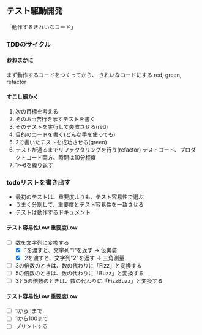 ## テスト駆動開発
「動作するきれいなコード」

### TDDのサイクル
#### おおまかに
まず動作するコードをつくってから、 きれいなコードにする
red, green, refactor

#### すこし細かく
 1. 次の目標を考える
 2. そのおm苦行を示すテストを書く
 3. そのテストを実行して失敗させる(red)
 4. 目的のコードを書く(どんな手を使っても)
 5. 2で書いたテストを成功させる(green)
 6. テストが通るまでリファクタリングを行う(refactor) テストコード、プロダクトコード両方、時間は10分程度
 7. 1～6を繰り返す

### todoリストを書き出す
- 最初のテストは、重要度よりも、テスト容易性で選ぶ
- うまく分割して、重要度とテスト容易性を一致させる
- テストは動作するドキュメント

#### テスト容易性Low 重要度Low
- [ ] 数を文字列に変換する
  - [x] 1を渡すと、文字列"1"を返す → 仮実装
  - [x] 2を渡すと、文字列"2"を返す → 三角測量
- [ ] 3の倍数のときは、数の代わりに「Fizz」と変換する
- [ ] 5の倍数のときは、数の代わりに「Buzz」と変換する
- [ ] 3と5の倍数のときは、数の代わりに「FizzBuzz」と変換する

#### テスト容易性Low 重要度Low
- [ ] 1からnまで  
- [ ] 1から100まで
- [ ] プリントする  
